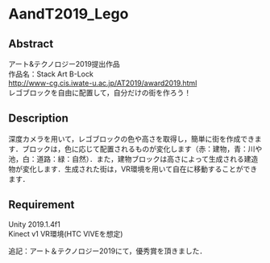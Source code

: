 # AandT2019_Lego

## Abstract  
アート&テクノロジー2019提出作品  
作品名：Stack Art B-Lock  
http://www-cg.cis.iwate-u.ac.jp/AT2019/award2019.html  
レゴブロックを自由に配置して，自分だけの街を作ろう！

## Description
深度カメラを用いて，レゴブロックの色や高さを取得し，簡単に街を作成できます．ブロックは，色に応じて配置されるものが変化します（赤：建物，青：川や池，白：道路：緑：自然）．また，建物ブロックは高さによって生成される建造物が変化します．生成された街は，VR環境を用いて自在に移動することができます．

## Requirement
Unity 2019.1.4f1  
Kinect v1
VR環境(HTC VIVEを想定)

追記：アート＆テクノロジー2019にて，優秀賞を頂きました．